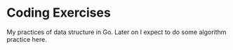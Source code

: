 # Coding Exercises
My practices of data structure in Go. Later on I expect to do some algorithm practice here.
